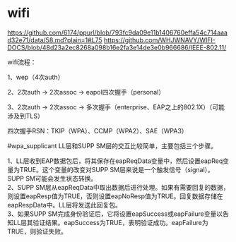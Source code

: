 # wifi


https://github.com/6174/ppurl/blob/793fc9da09e11b1406760effa54c714aaad32e71/data/58.md?plain=1#L75
https://github.com/WHJWNAVY/WIFI-DOCS/blob/48d23a2ec8268a098b16e2fa3e14de3e0b966686/IEEE-802.11/



wifi流程：

1、wep（4次auth）

2、2次auth -> 2次assoc -> eapol四次握手（personal）

3、2次auth -> 2次assoc -> 多次握手（enterprise、EAP之上的802.1X）（可能涉及到TLS）


四次握手RSN：TKIP（WPA）、CCMP（WPA2）、SAE（WPA3）
  


#wpa_supplicant
LL层和SUPP SM层的交互比较简单，主要包括三个步骤。

1、LL层收到EAP数据包后，将其保存在eapReqData变量中，然后设置eapReq变量为TRUE。这个变量的改变对SUPP SM层来说是一个触发信号（signal）。SUPP SM可能会发生状态转换。  
2、SUPP SM层从eapReqData中取出数据后进行处理。如果有需要回复的数据，则设置eapResp值为TRUE，否则设置eapNoResp值为TRUE。回复数据存储在eapRespData中。LL层将发送此回复包。  
3、如果SUPP SM完成身份验证后，它将设置eapSuccess或eapFailure变量以告知LL层其验证结果。eapSuccess为TRUE，表明验证成功。eapFailure为TRUE，则验证失败。  
